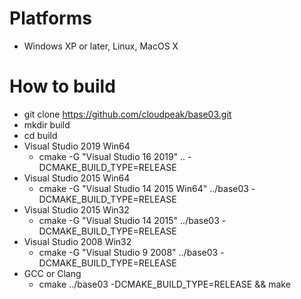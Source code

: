 # Platforms
  + Windows XP or later, Linux, MacOS X

# How to build
  + git clone https://github.com/cloudpeak/base03.git
  + mkdir build
  + cd build
  + Visual Studio 2019 Win64
    + cmake -G "Visual Studio 16 2019" .. -DCMAKE_BUILD_TYPE=RELEASE
  + Visual Studio 2015 Win64
    + cmake -G "Visual Studio 14 2015 Win64" ../base03 -DCMAKE_BUILD_TYPE=RELEASE
  + Visual Studio 2015 Win32
    + cmake -G "Visual Studio 14 2015" ../base03 -DCMAKE_BUILD_TYPE=RELEASE
  + Visual Studio 2008 Win32
    + cmake -G "Visual Studio 9 2008" ../base03 -DCMAKE_BUILD_TYPE=RELEASE
  + GCC or Clang
    + cmake ../base03 -DCMAKE_BUILD_TYPE=RELEASE && make
